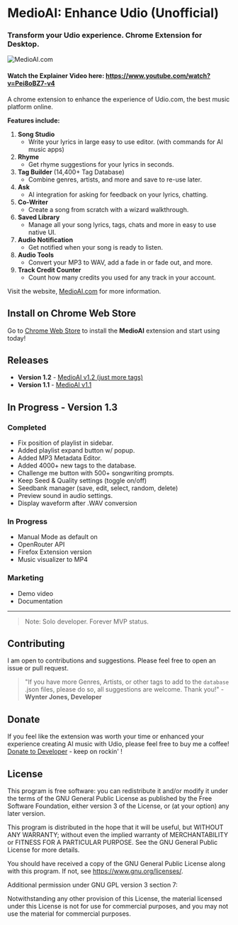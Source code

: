 # MedioAI: Enhance Udio (Unofficial)

### Transform your Udio experience. Chrome Extension for Desktop.

![MedioAI.com](https://github.com/WynterJones/MedioAI-for-Udio/blob/main/app/images/banner.png)

#### Watch the Explainer Video here: https://www.youtube.com/watch?v=Pei8oBZ7-v4

A chrome extension to enhance the experience of Udio.com, the best music platform online.

**Features include:**

1. **Song Studio**
   - Write your lyrics in large easy to use editor. (with commands for AI music apps)
2. **Rhyme**
   - Get rhyme suggestions for your lyrics in seconds.
3. **Tag Builder** (14,400+ Tag Database)
   - Combine genres, artists, and more and save to re-use later.
4. **Ask**
   - AI integration for asking for feedback on your lyrics, chatting.
5. **Co-Writer**
   - Create a song from scratch with a wizard walkthrough.
6. **Saved Library**
   - Manage all your song lyrics, tags, chats and more in easy to use native UI.
7. **Audio Notification**
   - Get notified when your song is ready to listen.
8. **Audio Tools**
   - Convert your MP3 to WAV, add a fade in or fade out, and more.
9. **Track Credit Counter**
   - Count how many credits you used for any track in your account.

Visit the website, [MedioAI.com](https://www.medioai.com) for more information.

## Install on Chrome Web Store

Go to [Chrome Web Store](https://chromewebstore.google.com/detail/me-dio/gkajdljokjallnlfkibjoiolndccinoi) to install the **MedioAI** extension and start using today!

## Releases

- **Version 1.2** - [MedioAI v1.2 (just more tags)](https://github.com/WynterJones/MedioAI-for-Udio/releases/tag/v1.2)
- **Version 1.1** - [MedioAI v1.1](https://github.com/WynterJones/MedioAI-for-Udio/releases/tag/v1.1)

## In Progress - **Version 1.3**

### Completed

- Fix position of playlist in sidebar.
- Added playlist expand button w/ popup.
- Added MP3 Metadata Editor.
- Added 4000+ new tags to the database.
- Challenge me button with 500+ songwriting prompts.
- Keep Seed & Quality settings (toggle on/off)
- Seedbank manager (save, edit, select, random, delete)
- Preview sound in audio settings.
- Display waveform after .WAV conversion

### In Progress

- Manual Mode as default on
- OpenRouter API
- Firefox Extension version
- Music visualizer to MP4

### Marketing

- Demo video
- Documentation

---

> Note: Solo developer. Forever MVP status.

## Contributing

I am open to contributions and suggestions. Please feel free to open an issue or pull request.

> "If you have more Genres, Artists, or other tags to add to the `database` .json files, please do so, all suggestions are welcome. Thank you!" - **Wynter Jones, Developer**

## Donate

If you feel like the extension was worth your time or enhanced your experience creating AI music with Udio, please feel free to buy me a coffee! [Donate to Developer](https://buymeacoffee.com/wyntera) - keep on rockin' !

## License

This program is free software: you can redistribute it and/or modify
it under the terms of the GNU General Public License as published by
the Free Software Foundation, either version 3 of the License, or
(at your option) any later version.

This program is distributed in the hope that it will be useful,
but WITHOUT ANY WARRANTY; without even the implied warranty of
MERCHANTABILITY or FITNESS FOR A PARTICULAR PURPOSE. See the
GNU General Public License for more details.

You should have received a copy of the GNU General Public License
along with this program. If not, see <https://www.gnu.org/licenses/>.

Additional permission under GNU GPL version 3 section 7:

Notwithstanding any other provision of this License, the material
licensed under this License is not for use for commercial purposes,
and you may not use the material for commercial purposes.
